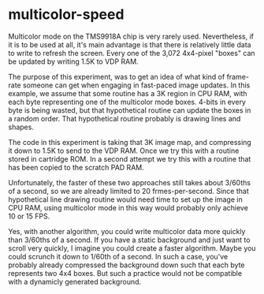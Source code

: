 # multicolor-speed

Multicolor mode on the TMS9918A chip is very rarely used.
Nevertheless, if it is to be used at all, it's main advantage is that there is relatively little data to write to refresh the screen.
Every one of the 3,072 4x4-pixel "boxes" can be updated by writing 1.5K to VDP RAM.

The purpose of this experiment, was to get an idea of what kind of frame-rate someone can get when engaging in fast-paced image updates.
In this example, we assume that some routine has a 3K region in CPU RAM, with each byte representing one of the multicolor mode boxes.
4-bits in every byte is being wasted, but that hypothetical routine can update the boxes in a random order.
That hypothetical routine probably is drawing lines and shapes.

The code in this experiment is taking that 3K image map, and compressing it down to 1.5K to send to the VDP RAM.
Once we try this with a routine stored in cartridge ROM.
In a second attempt we try this with a routine that has been copied to the scratch PAD RAM.

Unfortunately, the faster of these two approaches still takes about 3/60ths of a second, so we are already limited to 20 frmes-per-second.
Since that hypothetical line drawing routine would need time to set up the image in CPU RAM,
using multicolor mode in this way would probably only achieve 10 or 15 FPS.

Yes, with another algorithm, you could write multicolor data more quickly than 3/60ths of a second.
If you have a static background and just want to scroll very quickly,
I imagine you could create a faster algorithm.
Maybe you could scrunch it down to 1/60th of a second.
In such a case, you've probably already compressed the background down such that each byte represents two 4x4 boxes.
But such a practice would not be compatible with a dynamicly generated background. 
